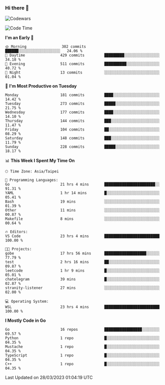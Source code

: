 ### Hi there 👋

![Codewars](https://www.codewars.com/users/omegaatt36/badges/small)

<!--START_SECTION:waka-->
![Code Time](http://img.shields.io/badge/Code%20Time-988%20hrs%2028%20mins-blue)

**I'm an Early 🐤** 

```text
🌞 Morning                302 commits         ██████░░░░░░░░░░░░░░░░░░░   24.06 % 
🌆 Daytime                429 commits         █████████░░░░░░░░░░░░░░░░   34.18 % 
🌃 Evening                511 commits         ██████████░░░░░░░░░░░░░░░   40.72 % 
🌙 Night                  13 commits          ░░░░░░░░░░░░░░░░░░░░░░░░░   01.04 % 
```
📅 **I'm Most Productive on Tuesday** 

```text
Monday                   181 commits         ████░░░░░░░░░░░░░░░░░░░░░   14.42 % 
Tuesday                  273 commits         █████░░░░░░░░░░░░░░░░░░░░   21.75 % 
Wednesday                177 commits         ████░░░░░░░░░░░░░░░░░░░░░   14.10 % 
Thursday                 144 commits         ███░░░░░░░░░░░░░░░░░░░░░░   11.47 % 
Friday                   104 commits         ██░░░░░░░░░░░░░░░░░░░░░░░   08.29 % 
Saturday                 148 commits         ███░░░░░░░░░░░░░░░░░░░░░░   11.79 % 
Sunday                   228 commits         █████░░░░░░░░░░░░░░░░░░░░   18.17 % 
```


📊 **This Week I Spent My Time On** 

```text
🕑︎ Time Zone: Asia/Taipei

💬 Programming Languages: 
Go                       21 hrs 4 mins       ███████████████████████░░   91.31 % 
YAML                     1 hr 14 mins        █░░░░░░░░░░░░░░░░░░░░░░░░   05.41 % 
Bash                     19 mins             ░░░░░░░░░░░░░░░░░░░░░░░░░   01.39 % 
Other                    11 mins             ░░░░░░░░░░░░░░░░░░░░░░░░░   00.87 % 
Makefile                 8 mins              ░░░░░░░░░░░░░░░░░░░░░░░░░   00.64 % 

🔥 Editors: 
VS Code                  23 hrs 4 mins       █████████████████████████   100.00 % 

🐱‍💻 Projects: 
gobe                     17 hrs 56 mins      ███████████████████░░░░░░   77.79 % 
test                     2 hrs 16 mins       ██░░░░░░░░░░░░░░░░░░░░░░░   09.87 % 
leetcode                 1 hr 9 mins         █░░░░░░░░░░░░░░░░░░░░░░░░   05.01 % 
chatelegram              39 mins             █░░░░░░░░░░░░░░░░░░░░░░░░   02.87 % 
stranity-listener        27 mins             ░░░░░░░░░░░░░░░░░░░░░░░░░   02.00 % 

💻 Operating System: 
WSL                      23 hrs 4 mins       █████████████████████████   100.00 % 
```

**I Mostly Code in Go** 

```text
Go                       16 repos            █████████████████░░░░░░░░   69.57 % 
Python                   1 repo              █░░░░░░░░░░░░░░░░░░░░░░░░   04.35 % 
Mustache                 1 repo              █░░░░░░░░░░░░░░░░░░░░░░░░   04.35 % 
TypeScript               1 repo              █░░░░░░░░░░░░░░░░░░░░░░░░   04.35 % 
C++                      1 repo              █░░░░░░░░░░░░░░░░░░░░░░░░   04.35 % 
```




 Last Updated on 28/03/2023 01:04:19 UTC
<!--END_SECTION:waka-->

<!--
**omegaatt36/omegaatt36** is a ✨ _special_ ✨ repository because its `README.md` (this file) appears on your GitHub profile.

Here are some ideas to get you started:

- 🔭 I’m currently working on ...
- 🌱 I’m currently learning ...
- 👯 I’m looking to collaborate on ...
- 🤔 I’m looking for help with ...
- 💬 Ask me about ...
- 📫 How to reach me: ...
- 😄 Pronouns: ...
- ⚡ Fun fact: ...
-->
